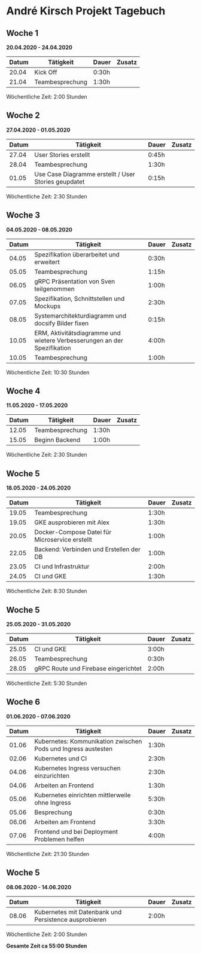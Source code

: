 # André Kirsch Projekt Tagebuch



## Woche 1 

__20.04.2020 - 24.04.2020__

| Datum | Tätigkeit       | Dauer | Zusatz |
| ----- | --------------- | ----- | ------ |
| 20.04 | Kick Off        | 0:30h |        |
| 21.04 | Teambesprechung | 1:30h |        |

Wöchentliche Zeit: 2:00 Stunden

## Woche 2 

__27.04.2020 - 01.05.2020__

| Datum | Tätigkeit                                            | Dauer | Zusatz |
| ----- | ---------------------------------------------------- | ----- | ------ |
| 27.04 | User Stories erstellt                                | 0:45h |        |
| 28.04 | Teambesprechung                                      | 1:30h |        |
| 01.05 | Use Case Diagramme erstellt / User Stories geupdatet | 0:15h |        |

Wöchentliche Zeit: 2:30 Stunden

## Woche 3 

__04.05.2020 - 08.05.2020__

| Datum | Tätigkeit                                                    | Dauer | Zusatz |
| ----- | ------------------------------------------------------------ | ----- | ------ |
| 04.05 | Spezifikation überarbeitet und erweitert                     | 0:30h |        |
| 05.05 | Teambesprechung                                              | 1:15h |        |
| 06.05 | gRPC Präsentation von Sven teilgenommen                      | 1:00h |        |
| 07.05 | Spezifikation, Schnittstellen und Mockups                    | 2:30h |        |
| 08.05 | Systemarchitekturdiagramm und docsify Bilder fixen           | 0:15h |        |
| 10.05 | ERM, Aktivitätsdiagramme und wietere Verbesserungen an der Spezifikation | 4:00h |        |
| 10.05 | Teambesprechung                                              | 1:00h |        |

Wöchentliche Zeit: 10:30 Stunden

## Woche 4 

__11.05.2020 - 17.05.2020__

| Datum | Tätigkeit       | Dauer | Zusatz |
| ----- | --------------- | ----- | ------ |
| 12.05 | Teambesprechung | 1:30h |        |
| 15.05 | Beginn Backend  | 1:00h |        |

Wöchentliche Zeit: 2:30 Stunden

## Woche 5 

__18.05.2020 - 24.05.2020__

| Datum | Tätigkeit       | Dauer | Zusatz |
| ----- | --------------- | ----- | ------ |
| 19.05 | Teambesprechung | 1:30h |        |
| 19.05 | GKE ausprobieren mit Alex | 1:30h |        |
| 20.05 | Docker-Compose Datei für Microservice erstellt | 1:00h | |
| 22.05 | Backend: Verbinden und Erstellen der DB | 1:00h | |
| 23.05 | CI und Infrastruktur | 2:00h | |
| 24.05 | CI und GKE | 1:30h | |

Wöchentliche Zeit: 8:30 Stunden

## Woche 5 

__25.05.2020 - 31.05.2020__

| Datum | Tätigkeit                            | Dauer | Zusatz |
| ----- | ------------------------------------ | ----- | ------ |
| 25.05 | CI und GKE                           | 3:00h |        |
| 26.05 | Teambesprechung                      | 0:30h |        |
| 28.05 | gRPC Route und Firebase eingerichtet | 2:00h |        |

Wöchentliche Zeit: 5:30 Stunden

## Woche 6 

__01.06.2020 - 07.06.2020__

| Datum | Tätigkeit                                                    | Dauer | Zusatz |
| ----- | ------------------------------------------------------------ | ----- | ------ |
| 01.06 | Kubernetes: Kommunikation zwischen Pods und Ingress austesten | 1:30h |        |
| 02.06 | Kubernetes und CI                                            | 2:30h |        |
| 04.06 | Kubernetes Ingress versuchen einzurichten                    | 2:30h |        |
| 04.06 | Arbeiten an Frontend                                         | 1:30h |        |
| 05.06 | Kubernetes einrichten mittlerweile ohne Ingress              | 5:30h |        |
| 05.06 | Besprechung                                                  | 0:30h |        |
| 06.06 | Arbeiten am Frontend                                         | 3:30h |        |
| 07.06 | Frontend und bei Deployment Problemen helfen                 | 4:00h |        |

Wöchentliche Zeit: 21:30 Stunden

## Woche 5 

__08.06.2020 - 14.06.2020__

| Datum | Tätigkeit                            | Dauer | Zusatz |
| ----- | ------------------------------------ | ----- | ------ |
| 08.06 | Kubernetes mit Datenbank und Persistence ausprobieren        | 2:00h |        |

Wöchentliche Zeit: 2:00 Stunden

__Gesamte Zeit ca 55:00 Stunden__ 